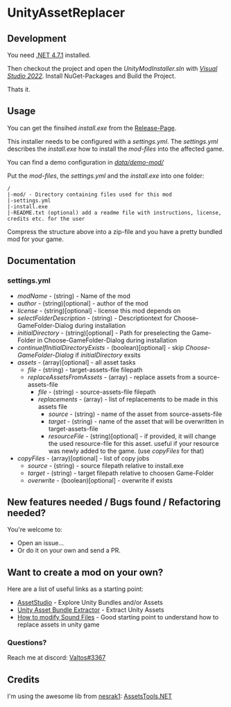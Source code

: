 # UnityAssetReplacer

## Development

You need [.NET 4.7.1](https://support.microsoft.com/de-de/topic/microsoft-net-framework-4-7-1-offline-installer-f%C3%BCr-windows-2a7d0d5e-92f2-b12d-aed4-4f5d14c8ef0c) installed.

Then checkout the project and open the *UnityModInstaller.sln* with [*Visual Studio 2022*](https://visualstudio.microsoft.com/de/downloads/).
Install NuGet-Packages and Build the Project.

Thats it.

## Usage

You can get the finsihed *install.exe* from the [Release-Page](https://github.com/mricharz/UnityModInstaller/releases).

This installer needs to be configured with a *settings.yml*.
The *settings.yml* describes the *install.exe* how to install the *mod-files* into the affected game.

You can find a demo configuration in [*data/demo-mod/*](https://github.com/mricharz/UnityModInstaller/tree/main/data/demo-mod)

Put the *mod-files*, the *settings.yml* and the *install.exe* into one folder:
```
/
|-mod/ - Directory containing files used for this mod
|-settings.yml
|-install.exe
|-README.txt (optional) add a readme file with instructions, license, credits etc. for the user
```
Compress the structure above into a zip-file and you have a pretty bundled mod for your game.

## Documentation

### settings.yml

* *modName* - (string) - Name of the mod
* *author* - (string)[optional] - author of the mod
* *license* - (string)[optional] - license this mod depends on
* *selectFolderDescription* - (string) - Descriptiontext for Choose-GameFolder-Dialog during installation
* *initialDirectory* - (string)[optional] - Path for preselecting the Game-Folder in Choose-GameFolder-Dialog during installation
* *continueIfInitialDirectoryExists* - (boolean)[optional] - skip *Choose-GameFolder-Dialog* if *initialDirectory* exsits
* *assets* - (array)[optional] - all asset tasks
  * *file* - (string) - target-assets-file filepath
  * *replaceAssetsFromAssets* - (array) - replace assets from a source-assets-file
    * *file* - (string) - source-assets-file filepath
    * *replacements* - (array) - list of replacements to be made in this assets file
      * *source* - (string) - name of the asset from source-assets-file
      * *target* - (string) - name of the asset that will be overwritten in target-assets-file
      * *resourceFile* - (string)[optional] - if provided, it will change the used resource-file for this asset. useful if your resource was newly added to the game. (use *copyFiles* for that)
* *copyFiles* - (array)[optional] - list of copy jobs
  * *source* - (string) - source filepath relative to install.exe
  * *target* - (string) - target filepath relative to choosen Game-Folder
  * *overwrite* - (boolean)[optional] - overwrite if exists

## New features needed / Bugs found / Refactoring needed?

You're welcome to:
- Open an issue...
- Or do it on your own and send a PR.

## Want to create a mod on your own?

Here are a list of useful links as a starting point:

* [AssetStudio](https://github.com/Perfare/AssetStudio) - Explore Unity Bundles and/or Assets
* [Unity Asset Bundle Extractor](https://community.7daystodie.com/topic/1871-unity-assets-bundle-extractor/) - Extract Unity Assets
* [How to modify Sound Files](https://www.youtube.com/watch?v=5rk8bj7uvws) - Good starting point to understand how to replace assets in unity game

### Questions?

Reach me at discord: [Valtos#3367](https://discordapp.com/channels/Valtos#3367)

## Credits

I'm using the awesome lib from [nesrak1](https://github.com/nesrak1): [AssetsTools.NET](https://github.com/nesrak1/AssetsTools.NET)